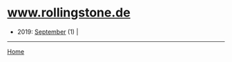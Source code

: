 # www.rollingstone.de

  * 2019: 
      [September](./www-rollingstone-de-2019-09.md) (1) | 

----

[Home](../)
